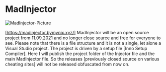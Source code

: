 # MadInjector
![MadInjector-Picture](https://user-images.githubusercontent.com/81905688/132953579-5389e651-478f-41e4-9ed5-1b2a1e414a8d.png)
 
[https://madinjector.bymynix.xyz/]
MadInjector will be an open source project from 11.09.2021 and no longer close source and free for everyone to see. 
Please note that there is a file structure and it is not a single, let alone a Visual Studio project. The project is driven by a setup file [Inno Setup Compiler]. 
Here I will publish the project folder of the Injector file and the main MadInjector file. 
So the releases [previously closed source on various cheating sites] will not be released obfuscated from now on.
